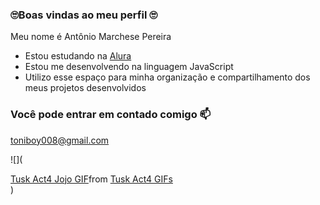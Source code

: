 ### :roll_eyes:Boas vindas ao meu perfil :roll_eyes:

Meu nome é Antônio Marchese Pereira

- Estou estudando na [Alura](https://www.alura.com.br)
- Estou me desenvolvendo na linguagem JavaScript
- Utilizo esse espaço para minha organização e compartilhamento dos meus projetos desenvolvidos

### Você pode entrar em contado comigo :mailbox:

toniboy008@gmail.com

![](<div class="tenor-gif-embed" data-postid="24833337" data-share-method="host" data-aspect-ratio="0.990625" data-width="100%"><a href="https://tenor.com/view/tusk-act4-jojo-jojos-bizarre-adventure-johnny-joestar-jojo-pose-gif-24833337">Tusk Act4 Jojo GIF</a>from <a href="https://tenor.com/search/tusk+act4-gifs">Tusk Act4 GIFs</a></div> <script type="text/javascript" async src="https://tenor.com/embed.js"></script>)
